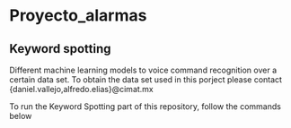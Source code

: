 # Proyecto_alarmas

## Keyword spotting 

Different machine learning models to voice command recognition over a certain data set. To obtain the data set used in this porject please contact {daniel.vallejo,alfredo.elias}@cimat.mx 

To run the Keyword Spotting part of this repository, follow the commands below

